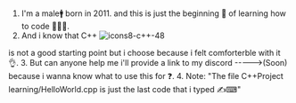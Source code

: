 1. I'm a male🚹 born in 2011. and this is just the beginning 🚀 of learning how to code 👨🏻‍💻.
2. And i know that C++ ![icons8-c++-48](https://github.com/AdemCpp/My-C-Code/assets/164550699/31b276ba-ccb3-42b0-9b4c-4c45698e8e15)
 
 is not a good starting point but i choose because i felt comforterble with it 👌.
3. But can anyone help me i'll provide a link to my discord ----->(Soon) because i wanna know what to use this for ❓.
4. Note: "The file C++Project learning/HelloWorld.cpp is just the last code that i typed ✍⌨"

